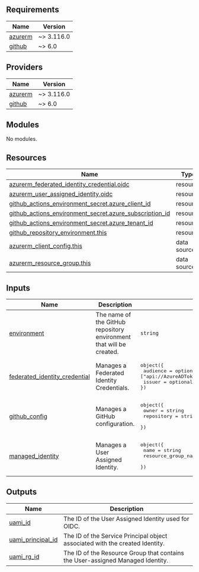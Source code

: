 ## Requirements

| Name | Version |
|------|---------|
| <a name="requirement_azurerm"></a> [azurerm](#requirement\_azurerm) | ~> 3.116.0 |
| <a name="requirement_github"></a> [github](#requirement\_github) | ~> 6.0 |

## Providers

| Name | Version |
|------|---------|
| <a name="provider_azurerm"></a> [azurerm](#provider\_azurerm) | ~> 3.116.0 |
| <a name="provider_github"></a> [github](#provider\_github) | ~> 6.0 |

## Modules

No modules.

## Resources

| Name | Type |
|------|------|
| [azurerm_federated_identity_credential.oidc](https://registry.terraform.io/providers/hashicorp/azurerm/latest/docs/resources/federated_identity_credential) | resource |
| [azurerm_user_assigned_identity.oidc](https://registry.terraform.io/providers/hashicorp/azurerm/latest/docs/resources/user_assigned_identity) | resource |
| [github_actions_environment_secret.azure_client_id](https://registry.terraform.io/providers/integrations/github/latest/docs/resources/actions_environment_secret) | resource |
| [github_actions_environment_secret.azure_subscription_id](https://registry.terraform.io/providers/integrations/github/latest/docs/resources/actions_environment_secret) | resource |
| [github_actions_environment_secret.azure_tenant_id](https://registry.terraform.io/providers/integrations/github/latest/docs/resources/actions_environment_secret) | resource |
| [github_repository_environment.this](https://registry.terraform.io/providers/integrations/github/latest/docs/resources/repository_environment) | resource |
| [azurerm_client_config.this](https://registry.terraform.io/providers/hashicorp/azurerm/latest/docs/data-sources/client_config) | data source |
| [azurerm_resource_group.this](https://registry.terraform.io/providers/hashicorp/azurerm/latest/docs/data-sources/resource_group) | data source |

## Inputs

| Name | Description | Type | Default | Required |
|------|-------------|------|---------|:--------:|
| <a name="input_environment"></a> [environment](#input\_environment) | The name of the GitHub repository environment that will be created. | `string` | n/a | yes |
| <a name="input_federated_identity_credential"></a> [federated\_identity\_credential](#input\_federated\_identity\_credential) | Manages a Federated Identity Credentials. | <pre>object({<br>    audience = optional(list(string), ["api://AzureADTokenExchange"])<br>    issuer   = optional(string, "https://token.actions.githubusercontent.com")<br>  })</pre> | `{}` | no |
| <a name="input_github_config"></a> [github\_config](#input\_github\_config) | Manages a GitHub configuration. | <pre>object({<br>    owner = string<br>    repository = string<br>  })</pre> | n/a | yes |
| <a name="input_managed_identity"></a> [managed\_identity](#input\_managed\_identity) | Manages a User Assigned Identity. | <pre>object({<br>    name = string<br>    resource_group_name = string<br>  })</pre> | n/a | yes |

## Outputs

| Name | Description |
|------|-------------|
| <a name="output_uami_id"></a> [uami\_id](#output\_uami\_id) | The ID of the User Assigned Identity used for OIDC. |
| <a name="output_uami_principal_id"></a> [uami\_principal\_id](#output\_uami\_principal\_id) | The ID of the Service Principal object associated with the created Identity. |
| <a name="output_uami_rg_id"></a> [uami\_rg\_id](#output\_uami\_rg\_id) | The ID of the Resource Group that contains the User-assigned Managed Identity. |
